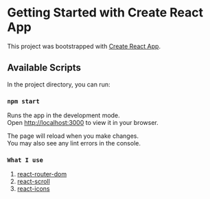 # Getting Started with Create React App

This project was bootstrapped with [Create React App](https://github.com/facebook/create-react-app).

## Available Scripts

In the project directory, you can run:

### `npm start`

Runs the app in the development mode.\
Open [http://localhost:3000](http://localhost:3000) to view it in your browser.

The page will reload when you make changes.\
You may also see any lint errors in the console.

### `What I use`
1. [react-router-dom](https://github.com/remix-run/react-router)
2. [react-scroll](https://www.npmjs.com/package/react-scroll)
3. [react-icons](https://react-icons.github.io/react-icons/)
